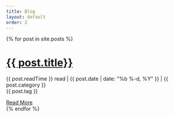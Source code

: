 ```yaml
---
title: Blog
layout: default
order: 2
---
```


{% for post in site.posts %}
  <div class="card border-light">
    <div class="card-body">
      <h1 class="card-title"><a href="{{ post.url }}">{{ post.title}}</a></h1>
      <p class="card-text">
      <a href="#" class="fa fa-clock-o" onclick="return false"></a>{{ post.readTime }} read | 
       <a href="#" class="fa fa-calendar" onclick="return false"></a>{{ post.date | date: "%b %-d, %Y" }} |
       <a href="#" class="fa fa-list-alt" onclick="return false"></a>{{ post.category }}<br>
       <a href="#" class="fa fa-tag" onclick="return false"></a>
       <span class="badge badge-info">{{ post.tag }}</span>
      </p>
      <a href="{{ post.url }}" class="btn btn-outline-success">Read More <span href="#" class="fa fa-arrow-circle-o-right" onclick="return false"></span></a>
    </div>  
  </div>
{% endfor %}
